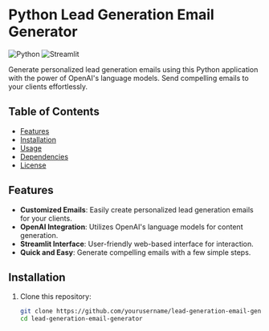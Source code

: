 # Python Lead Generation Email Generator

![Python](https://img.shields.io/badge/Python-3.7%2B-blue)
![Streamlit](https://img.shields.io/badge/Streamlit-0.0.1%2B-brightgreen)

Generate personalized lead generation emails using this Python application with the power of OpenAI's language models. Send compelling emails to your clients effortlessly.

## Table of Contents

- [Features](#features)
- [Installation](#installation)
- [Usage](#usage)
- [Dependencies](#dependencies)
- [License](#license)

## Features

- **Customized Emails**: Easily create personalized lead generation emails for your clients.
- **OpenAI Integration**: Utilizes OpenAI's language models for content generation.
- **Streamlit Interface**: User-friendly web-based interface for interaction.
- **Quick and Easy**: Generate compelling emails with a few simple steps.

## Installation

1. Clone this repository:

   ```bash
   git clone https://github.com/yourusername/lead-generation-email-generator.git
   cd lead-generation-email-generator
